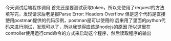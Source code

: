 今天调试后端程序调用
首先还是要测试获取token，所以先使用了request的方法
填写完，发现请求后老是报Parse Error: Headers Overflow
但是这个代码是直接使用postman提供的代码示例，postman是可以使用的
后来用了里面的python代码来进行测试，发现可以了，所以我觉得应该是nodejs的原因
所以这里在controller使用运行cmd命令的方式来启动这个程序，然后读取程序的输出